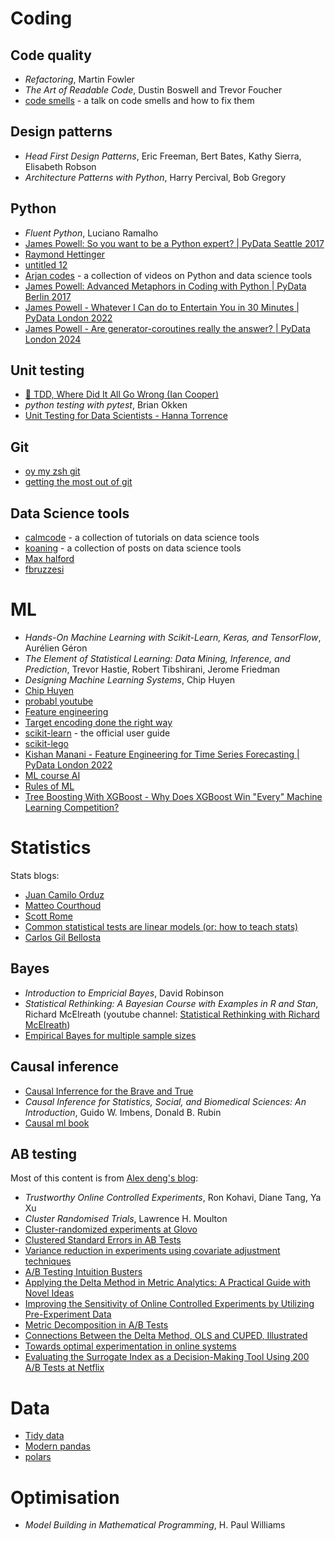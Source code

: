 # Coding

## Code quality

* *Refactoring*, Martin Fowler
* *The Art of Readable Code*, Dustin Boswell and Trevor Foucher
* [code smells](https://www.youtube.com/watch?v=c-_PUYuwc2o&ab_channel=AMEEscuela) - a talk on code smells and how to fix them


## Design patterns

* *Head First Design Patterns*, Eric Freeman, Bert Bates, Kathy Sierra, Elisabeth Robson
* *Architecture Patterns with Python*, Harry Percival, Bob Gregory


## Python

* *Fluent Python*, Luciano Ramalho
* [James Powell: So you want to be a Python expert? | PyData Seattle 2017 ](https://www.youtube.com/watch?v=cKPlPJyQrt4&t=34s&ab_channel=PyData)
* [Raymond Hettinger](https://www.youtube.com/watch?v=OSGv2VnC0go&list=PLRVdut2KPAguz3xcd22i_o_onnmDKj3MA&ab_channel=NextDayVideo)
* [untitled 12](https://www.youtube.com/watch?v=yXGCKqo5cEY&t=1137s&ab_channel=PyData)
* [Arjan codes](https://www.youtube.com/@ArjanCodes) - a collection of videos on Python and data science tools
* [James Powell: Advanced Metaphors in Coding with Python | PyData Berlin 2017](https://www.youtube.com/watch?v=R2ipPgrWypI&ab_channel=PyData)
* [James Powell - Whatever I Can do to Entertain You in 30 Minutes | PyData London 2022](https://www.youtube.com/watch?v=-z2eqLwVmzw&ab_channel=PyData)
* [James Powell - Are generator-coroutines really the answer? | PyData London 2024](https://www.youtube.com/watch?v=Knth0LhQnC0&ab_channel=PyData)


## Unit testing

* [🚀 TDD, Where Did It All Go Wrong (Ian Cooper)](https://www.youtube.com/watch?v=EZ05e7EMOLM&t=3s&ab_channel=DevTernityConference)
* *python testing with pytest*, Brian Okken
* [Unit Testing for Data Scientists - Hanna Torrence](https://www.youtube.com/watch?v=Da-FL_1i6ps&ab_channel=PyData)


## Git

* [oy my zsh git](https://kapeli.com/cheat_sheets/Oh-My-Zsh_Git.docset/Contents/Resources/Documents/index)
* [getting the most out of git](https://www.youtube.com/watch?v=RwLxCk6bDnY&ab_channel=PositPBC)


## Data Science tools

* [calmcode](https://calmcode.io/) - a collection of tutorials on data science tools
* [koaning](https://koaning.io/posts/) - a collection of posts on data science tools
* [Max halford](https://maxhalford.github.io/)
* [fbruzzesi](https://fbruzzesi.github.io/blog/)


# ML
* *Hands-On Machine Learning with Scikit-Learn, Keras, and TensorFlow*, Aurélien Géron
* *The Element of Statistical Learning: Data Mining, Inference, and Prediction*, Trevor Hastie, Robert Tibshirani, Jerome Friedman
* *Designing Machine Learning Systems*, Chip Huyen
* [Chip Huyen](https://huyenchip.com/blog/)
* [probabl youtube](https://www.youtube.com/channel/UCIat2Cdg661wF5DQDWTQAmg)
* [Feature engineering](http://www.feat.engineering/)
* [Target encoding done the right way](https://maxhalford.github.io/blog/target-encoding/)
* [scikit-learn](https://scikit-learn.org/stable/user_guide.html) - the official user guide
* [scikit-lego](https://koaning.github.io/scikit-lego/user-guide/datasets)
* [Kishan Manani - Feature Engineering for Time Series Forecasting | PyData London 2022](https://www.youtube.com/watch?v=9QtL7m3YS9I&t=1315s&ab_channel=PyData)
* [ML course AI](https://mlcourse.ai/book/index.html)
* [Rules of ML](https://developers.google.com/machine-learning/guides/rules-of-ml/)
* [Tree Boosting With XGBoost - Why Does XGBoost Win "Every" Machine Learning Competition?](https://ntnuopen.ntnu.no/ntnu-xmlui/bitstream/handle/11250/2433761/16128_FULLTEXT.pdf?sequence=1&isAllowed=y)


# Statistics

Stats blogs:
* [Juan Camilo Orduz](https://juanitorduz.github.io/)
* [Matteo Courthoud](https://matteocourthoud.github.io/)
* [Scott Rome](https://srome.github.io/)
* [Common statistical tests are linear models (or: how to teach stats)](https://lindeloev.github.io/tests-as-linear/)
* [Carlos Gil Bellosta](https://datanalytics.com/)


## Bayes

* *Introduction to Empricial Bayes*, David Robinson
* *Statistical Rethinking: A Bayesian Course with Examples in R and Stan*, Richard McElreath (youtube channel: [Statistical Rethinking with Richard McElreath](https://www.youtube.com/watch?v=FdnMWdICdRs&list=PLDcUM9US4XdPz-KxHM4XHt7uUVGWWVSus&ab_channel=RichardMcElreath))
* [Empirical Bayes for multiple sample sizes](https://chris-said.io/2017/05/03/empirical-bayes-for-multiple-sample-sizes/)


## Causal inference

* [Causal Inferrence for the Brave and True](https://matheusfacure.github.io/python-causality-handbook/landing-page.html)
* *Causal Inference for Statistics, Social, and Biomedical Sciences: An Introduction*, Guido W. Imbens, Donald B. Rubin
* [Causal ml book](https://causalml-book.org/)


## AB testing

Most of this content is from [Alex deng's blog](https://alexdeng.github.io/):
* *Trustworthy Online Controlled Experiments*, Ron Kohavi, Diane Tang, Ya Xu
* *Cluster Randomised Trials*, Lawrence H. Moulton
* [Cluster-randomized experiments at Glovo](https://medium.com/glovo-engineering/cluster-randomized-experiments-at-glovo-175fa84d13f5)
* [Clustered Standard Errors in AB Tests](https://matteocourthoud.github.io/post/clustering/)
* [Variance reduction in experiments using covariate adjustment techniques](https://medium.com/glovo-engineering/variance-reduction-in-experiments-using-covariate-adjustment-techniques-717b1e450185)
* [A/B Testing Intuition Busters](https://drive.google.com/file/d/1oK2HpKKXeQLX6gQeQpfEaCGZtNr2kR76/view)
* [Applying the Delta Method in Metric Analytics: A Practical Guide with Novel Ideas](https://alexdeng.github.io/public/files/kdd2018-dm.pdf)
* [Improving the Sensitivity of Online Controlled Experiments by Utilizing Pre-Experiment Data](https://exp-platform.com/Documents/2013-02-CUPED-ImprovingSensitivityOfControlledExperiments.pdf)
* [Metric Decomposition in A/B Tests](https://alexdeng.github.io/public/files/kdd2024-decomp.pdf)
* [Connections Between the Delta Method, OLS and CUPED, Illustrated](https://srome.github.io/Connections-Between-the-Delta-Method-OLS-and-CUPED-Illustrated/)
* [Towards optimal experimentation in online systems ](https://www.unofficialgoogledatascience.com/2024/04/towards-optimal-experimentation-in.html)
* [Evaluating the Surrogate Index as a Decision-Making Tool Using 200 A/B Tests at Netflix](https://arxiv.org/html/2311.11922v2)


# Data

* [Tidy data](https://cran.r-project.org/web/packages/tidyr/vignettes/tidy-data.html)
* [Modern pandas](https://tomaugspurger.net/posts/modern-1-intro/)
* [polars](https://docs.pola.rs/user-guide/migration/pandas/#pipe-littering)


# Optimisation

* *Model Building in Mathematical Programming*, H. Paul Williams